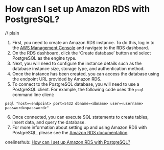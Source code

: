 # How can I set up Amazon RDS with PostgreSQL?
// plain

1. First, you need to create an Amazon RDS instance. To do this, log in to the [AWS Management Console](https://console.aws.amazon.com/) and navigate to the RDS dashboard.
2. On the RDS dashboard, click the ‘Create database’ button and select PostgreSQL as the engine type.
3. Next, you will need to configure the instance details such as the database instance size, storage type, and authentication method.
4. Once the instance has been created, you can access the database using the endpoint URL provided by Amazon RDS.
5. To connect to the PostgreSQL database, you will need to use a PostgreSQL client. For example, the following code uses the `psql` command line client:
```
psql "host=<endpoint> port=5432 dbname=<dbname> user=<username> password=<password>"
```
6. Once connected, you can execute SQL statements to create tables, insert data, and query the database.
7. For more information about setting up and using Amazon RDS with PostgreSQL, please see the [Amazon RDS documentation](https://docs.aws.amazon.com/AmazonRDS/latest/UserGuide/CHAP_GettingStarted.html).

onelinerhub: [How can I set up Amazon RDS with PostgreSQL?](https://onelinerhub.com/amazon-redshift/how-can-i-set-up-amazon-rds-with-postgresql)